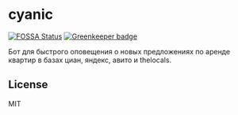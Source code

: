 # cyanic
[![FOSSA Status](https://app.fossa.io/api/projects/git%2Bgithub.com%2Fnorbornen%2Fcyanic.svg?type=shield)](https://app.fossa.io/projects/git%2Bgithub.com%2Fnorbornen%2Fcyanic?ref=badge_shield) [![Greenkeeper badge](https://badges.greenkeeper.io/norbornen/cyanic.svg)](https://greenkeeper.io/)

Бот для быстрого оповещения о новых предложениях по аренде квартир в базах циан, яндекс, авито и thelocals.


## License
MIT 
